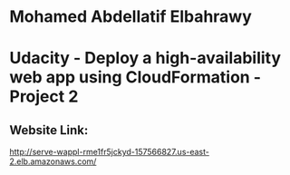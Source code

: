 # Mohamed Abdellatif Elbahrawy 

# Udacity - Deploy a high-availability web app using CloudFormation - Project 2  

## Website Link:

http://serve-wappl-rme1fr5jckyd-157566827.us-east-2.elb.amazonaws.com/